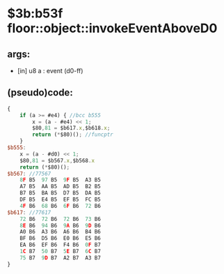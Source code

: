 ﻿
# $3b:b53f floor::object::invokeEventAboveD0


## args:
+	[in] u8 a : event (d0-ff)
## (pseudo)code:
```js
{
	if (a >= #e4) { //bcc b555
		x = (a - #e4) << 1;
		$80,81 = $b617.x,$b618.x;
		return (*$80)(); //funcptr
	}
$b555:
	x = (a - #d0) << 1;
	$80,81 = $b567.x,$b568.x
	return (*$80)();
$b567: //77567
	8F B5  97 B5  9F B5  A3 B5
	A7 B5  AA B5  AD B5  B2 B5
	B7 B5  BA B5  D7 B5  DA B5
	DF B5  E4 B5  EF B5  FC B5
	4F B6  68 B6  6F B6  72 B6
$b617: //77617
	72 B6  72 B6  72 B6  73 B6
	8E B6  94 B6  9A B6  9D B6
	A0 B6  A3 B6  A6 B6  B4 B6
	BF B6  D5 B6  E0 B6  E5 B6
	EA B6  EF B6  F4 B6  0F B7
	1C B7  50 B7  5E B7  6C B7
	75 B7  9D B7  A2 B7  A3 B7
}
```



